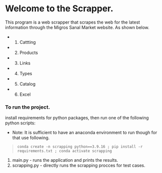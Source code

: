 # Welcome to the Scrapper.

This program is a web scrapper that scrapes the web for the latest information through the Migros Sanal Market website. As shown below.

* 1. Cattting
* 2. Products
* 3. Links
* 4. Types
* 5. Catalog
* 6. Excel

### To run the project.

install requirements for python packages, then run one of the following python scripts:

* Note: It is sufficient to have an anaconda environment to run though for that use following.
> ``conda create -n scrapping python==3.9.16 ; pip install -r requirements.txt ; conda activate scrapping``

1. main.py - runs the application and prints the results.
2. scrapping.py - directly runs the scrapping procces for test cases.